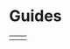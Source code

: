 <!--
  DO NOT EDIT THIS FILE DIRECTLY!
  It is generated by djockey.
-->
# Guides






|  |  |
| - | - |
|  |  |